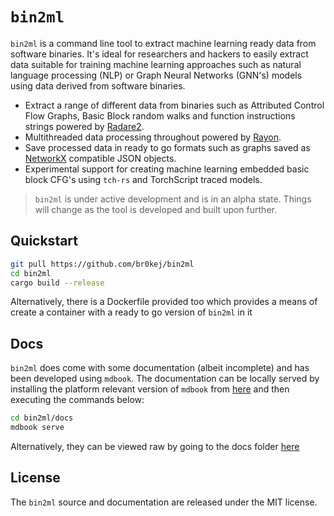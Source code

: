 # `bin2ml`

`bin2ml` is a command line tool to extract machine learning ready data from software binaries. It's ideal for researchers and hackers to easily extract data suitable for training machine learning approaches such as natural language processing (NLP) or Graph Neural Networks (GNN's) models using data derived from software binaries.

- Extract a range of different data from binaries such as Attributed Control Flow Graphs, Basic Block random walks and function instructions strings powered by [Radare2](https://github.com/radareorg/radare2).
- Multithreaded data processing throughout powered by [Rayon](https://github.com/rayon-rs/rayon).
- Save processed data in ready to go formats such as graphs saved as [NetworkX](https://networkx.org/) compatible JSON objects.
- Experimental support for creating machine learning embedded basic block CFG's using `tch-rs` and TorchScript traced models.

> `bin2ml` is under active development and is in an alpha state. Things will change as the tool is developed and built upon further.

## Quickstart
```bash
git pull https://github.com/br0kej/bin2ml
cd bin2ml
cargo build --release
```
Alternatively, there is a Dockerfile provided too which provides a means of create a container with a ready to go version of `bin2ml` in it

## Docs
`bin2ml` does come with some documentation (albeit incomplete) and has been developed using `mdbook`. The documentation can be locally served by installing the platform relevant version of `mdbook` from [here](https://github.com/rust-lang/mdBook/releases)
and then executing the commands below:
```bash
cd bin2ml/docs
mdbook serve
```
Alternatively, they can be viewed raw by going to the docs folder [here](docs/src/README.md)
## License

The `bin2ml` source and documentation are released under the MIT license.